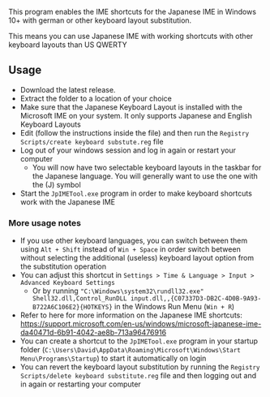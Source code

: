 ﻿This program enables the IME shortcuts for the Japanese IME in Windows 10+ with german or other keyboard layout
substitution.

This means you can use Japanese IME with working shortcuts with other keyboard layouts than US QWERTY

## Usage

* Download the latest release.
* Extract the folder to a location of your choice
* Make sure that the Japanese Keyboard Layout is installed with the Microsoft IME on your system. It only supports
  Japanese and English Keyboard Layouts
* Edit (follow the instructions inside the file) and then run the `Registry Scripts/create keyboard substute.reg` file
* Log out of your windows session and log in again or restart your computer
    * You will now have two selectable keyboard layouts in the taskbar for the Japanese language. You will generally
      want to use the one with the (J) symbol
* Start the `JpIMETool.exe` program in order to make keyboard shortcuts work with the Japanese IME

### More usage notes

* If you use other keyboard languages, you can switch between them using `Alt + Shift` instead of `Win + Space` in order
  switch between without selecting the additional (useless) keyboard layout option from the substitution operation
* You can adjust this shortcut in `Settings > Time & Language > Input > Advanced Keyboard Settings`
    * Or by
      running `"C:\Windows\system32\rundll32.exe" Shell32.dll,Control_RunDLL input.dll,,{C07337D3-DB2C-4D0B-9A93-B722A6C106E2}{HOTKEYS}`
      in the Windows Run Menu (`Win + R`)
* Refer to here for more information on the Japanese IME
  shortcuts: https://support.microsoft.com/en-us/windows/microsoft-japanese-ime-da40471d-6b91-4042-ae8b-713a96476916
* You can create a shortcut to the `JpIMETool.exe` program in your startup
  folder (`C:\Users\David\AppData\Roaming\Microsoft\Windows\Start Menu\Programs\Startup`) to start it automatically on
  login
* You can revert the keyboard layout substitution by running the `Registry Scripts/delete keyboard substitute.reg` file
  and then logging out and in again or restarting your computer